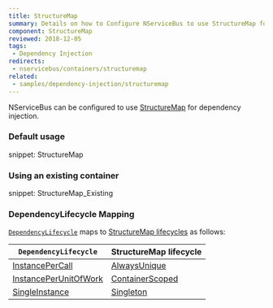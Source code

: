 ```yaml
---
title: StructureMap
summary: Details on how to Configure NServiceBus to use StructureMap for dependency injection. Includes usage examples as well as lifecycle mappings.
component: StructureMap
reviewed: 2018-12-05
tags:
 - Dependency Injection
redirects:
 - nservicebus/containers/structuremap
related:
 - samples/dependency-injection/structuremap
---
```



NServiceBus can be configured to use [StructureMap](https://structuremap.github.io/) for dependency injection.


### Default usage

snippet: StructureMap


### Using an existing container

snippet: StructureMap_Existing



### DependencyLifecycle Mapping

[`DependencyLifecycle`](/nservicebus/dependency-injection/#dependency-lifecycle) maps to [StructureMap lifecycles](https://structuremap.github.io/object-lifecycle/supported-lifecycles/) as follows:

| `DependencyLifecycle`                                                                                             | StructureMap lifecycle                                                                        |
|-----------------------------------------------------------------------------------------------------------------|-----------------------------------------------------------------------------------------------|
| [InstancePerCall](/nservicebus/dependency-injection/#dependency-lifecycle-instance-per-call) | [AlwaysUnique](https://structuremap.github.io/object-lifecycle/supported-lifecycles/#sec1)     |
| [InstancePerUnitOfWork](/nservicebus/dependency-injection/#dependency-lifecycle-instance-per-unit-of-work)                    | [ContainerScoped](https://structuremap.github.io/object-lifecycle/supported-lifecycles/#sec3) |
| [SingleInstance](/nservicebus/dependency-injection/#dependency-lifecycle-single-instance)                                  | [Singleton](https://structuremap.github.io/object-lifecycle/supported-lifecycles/#sec2)        |